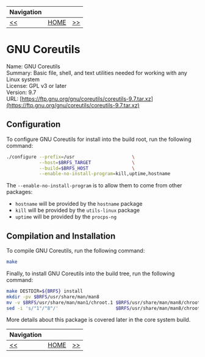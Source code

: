 | Navigation |||
| --- | --- | ---: |
| [<<](./GNUBash.md) | [HOME](../README.md) | [>>](./GNUDiffutils.md) |

# GNU Coreutils

Name: GNU Coreutils<br />
Summary: Basic file, shell, and text utilities needed for working with any Linux system<br />
License: GPL v3 or later<br />
Version: 9.7<br />
URL: [https://ftp.gnu.org/gnu/coreutils/coreutils-9.7.tar.xz](https://ftp.gnu.org/gnu/coreutils/coreutils-9.7.tar.xz)<br />

## Configuration

To configure GNU Coreutils for install into the build root, run the following command:

```bash
./configure --prefix=/usr                     \
            --host=$BRFS_TARGET               \
            --build=$BRFS_HOST                \
            --enable-no-install-program=kill,uptime,hostname
```

The `--enable-no-install-program` is to allow them to come from other packages:

- `hostname` will be provided by the `hostname` package
- `kill` will be provided by the `utils-linux` package
- `uptime` will be provided by the `procps-ng`

## Compilation and Installation

To compile GNU Coreutils, run the following command:

```bash
make
```

Finally, to install GNU Coreutils into the build tree, run the following command:

```bash
make DESTDIR=${BRFS} install
mkdir -pv $BRFS/usr/share/man/man8
mv -v $BRFS/usr/share/man/man1/chroot.1 $BRFS/usr/share/man/man8/chroot.8
sed -i 's/"1"/"8"/'                     $BRFS/usr/share/man/man8/chroot.8
```

More details about this package is covered later in the core system build.

| Navigation |||
| --- | --- | ---: |
| [<<](./GNUBash.md) | [HOME](../README.md) | [>>](./GNUDiffutils.md) |
